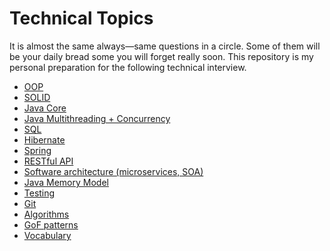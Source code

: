 # Technical Topics

It is almost the same always—same questions in a circle. Some of them will be your daily bread some you will forget
really soon. This repository is my personal preparation for the following technical interview.

- [OOP](./oop/README.md)
- [SOLID](./solid/README.md)
- [Java Core](./java_core/README.md)
- [Java Multithreading + Concurrency](./java_multithreading_+_concurrency/README.md)
- [SQL](./sql/README.md)
- [Hibernate](./hibernate/README.md)
- [Spring](./spring/README.md)
- [RESTful API](./restful_api/README.md)
- [Software architecture (microservices, SOA)](./software_architecture/README.md)
- [Java Memory Model](./java_memory_model/README.md)
- [Testing](./testing/README.md)
- [Git](./git/README.md)
- [Algorithms](./algorithms/README.md)
- [GoF patterns](./gof_patterns/README.md) 
- [Vocabulary](./vocabulary/README.md)
